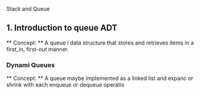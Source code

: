 Stack and Queue
## 1. Introduction to queue ADT
** Concept: **  A queue i  data structure that stores and retrieves items in a first_in, first-out manner. 

### Dynami Queues 
** Concept: ** A queue maybe implemented as a linked list and expanc or shrink with each enqueue or dequeue operatio 
